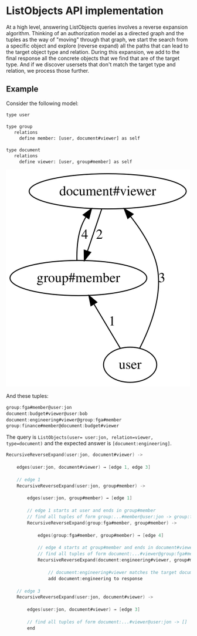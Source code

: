 # ListObjects API implementation

At a high level, answering ListObjects queries involves a reverse expansion algorithm. Thinking of an authorization model as a directed graph and the tuples as the way of "moving" through that graph, we start the search from a specific object and explore (reverse expand) all the paths that can lead to the target object type and relation. During this expansion, we add to the final response all the concrete objects that we find that are of the target type. And if we discover usersets that don't match the target type and relation, we process those further.

## Example
Consider the following model:

```
type user

type group
   relations
     define member: [user, document#viewer] as self

type document
   relations
     define viewer: [user, group#member] as self
```

<!--

digraph G {
    
    rankdir=BT

  user -> "group#member" [label="1"]
  
  "document#viewer" -> "group#member" [label="2"]
  
  "user" -> "document#viewer" [label="3"]
  
  "group#member" -> "document#viewer" [label="4"]
}

-->

![model](model.svg)

And these tuples:

```go
group:fga#member@user:jon
document:budget#viewer@user:bob
document:engineering#viewer@group:fga#member
group:finance#member@document:budget#viewer
```

The query is `ListObjects(user= user:jon, relation=viewer, type=document)` and the expected answer is `[document:engineering]`.

```go
RecursiveReverseExpand(user:jon, document#viewer) ->

    edges(user:jon, document#viewer) → [edge 1, edge 3]

    // edge 1
    RecursiveReverseExpand(user:jon, group#member) ->

        edges(user:jon, group#member) → [edge 1]

        // edge 1 starts at user and ends in group#member
        // find all tuples of form group:...#member@user:jon -> group:fga#member@user:jon
        RecursiveReverseExpand(group:fga#member, group#member) ->

            edges(group:fga#member, group#member) → [edge 4]

            // edge 4 starts at group#member and ends in document#viewer
            // find all tuples of form document:...#viewer@group:fga#member -> document:engineering#viewer@group:fga#member
            RecursiveReverseExpand(document:engineering#viewer, group#member) ->
	
                // document:engineering#viewer matches the target document#viewer
                add document:engineering to response

    // edge 3
    RecursiveReverseExpand(user:jon, document#viewer) ->

        edges(user:jon, document#viewer) → [edge 3]
        
        // find all tuples of form document:...#viewer@user:jon -> []
        end
```
